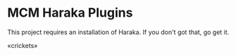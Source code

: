 # MCM Haraka Plugins

This project requires an installation of Haraka. If you don't got that, go get
it.

«crickets»
